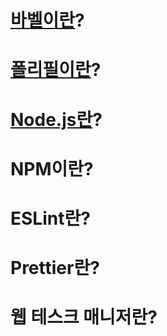 # [바벨이란](https://velog.io/@kwonh/Babel-%ED%8F%B4%EB%A6%AC%ED%95%84polyfill-babelpreset-env)?

# [폴리필이란](https://velog.io/@hwang-eunji/Babel-5-%ED%8F%B4%EB%A6%AC%ED%95%84-polyfill)?

# [Node.js란](https://perfectacle.github.io/2017/06/18/what-is-node-js/)?

# NPM이란?

# ESLint란?

# Prettier란?

# 웹 테스크 매니저란?
